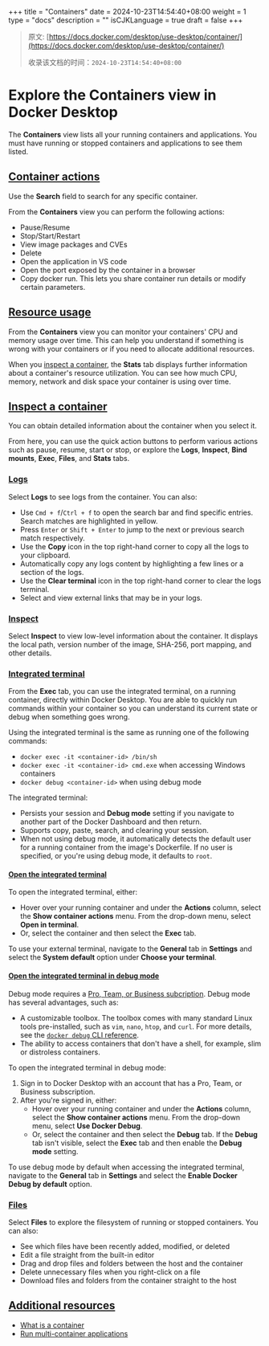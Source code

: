 +++
title = "Containers"
date = 2024-10-23T14:54:40+08:00
weight = 1
type = "docs"
description = ""
isCJKLanguage = true
draft = false
+++

> 原文: [https://docs.docker.com/desktop/use-desktop/container/](https://docs.docker.com/desktop/use-desktop/container/)
>
> 收录该文档的时间：`2024-10-23T14:54:40+08:00`

# Explore the Containers view in Docker Desktop

The **Containers** view lists all your running containers and applications. You must have running or stopped containers and applications to see them listed.

## [Container actions](https://docs.docker.com/desktop/use-desktop/container/#container-actions)

Use the **Search** field to search for any specific container.

From the **Containers** view you can perform the following actions:

- Pause/Resume
- Stop/Start/Restart
- View image packages and CVEs
- Delete
- Open the application in VS code
- Open the port exposed by the container in a browser
- Copy docker run. This lets you share container run details or modify certain parameters.

## [Resource usage](https://docs.docker.com/desktop/use-desktop/container/#resource-usage)

From the **Containers** view you can monitor your containers' CPU and memory usage over time. This can help you understand if something is wrong with your containers or if you need to allocate additional resources.

When you [inspect a container](https://docs.docker.com/desktop/use-desktop/container/#inspect-a-container), the **Stats** tab displays further information about a container's resource utilization. You can see how much CPU, memory, network and disk space your container is using over time.

## [Inspect a container](https://docs.docker.com/desktop/use-desktop/container/#inspect-a-container)

You can obtain detailed information about the container when you select it.

From here, you can use the quick action buttons to perform various actions such as pause, resume, start or stop, or explore the **Logs**, **Inspect**, **Bind mounts**, **Exec**, **Files**, and **Stats** tabs.

### [Logs](https://docs.docker.com/desktop/use-desktop/container/#logs)

Select **Logs** to see logs from the container. You can also:

- Use `Cmd + f`/`Ctrl + f` to open the search bar and find specific entries. Search matches are highlighted in yellow.
- Press `Enter` or `Shift + Enter` to jump to the next or previous search match respectively.
- Use the **Copy** icon in the top right-hand corner to copy all the logs to your clipboard.
- Automatically copy any logs content by highlighting a few lines or a section of the logs.
- Use the **Clear terminal** icon in the top right-hand corner to clear the logs terminal.
- Select and view external links that may be in your logs.

### [Inspect](https://docs.docker.com/desktop/use-desktop/container/#inspect)

Select **Inspect** to view low-level information about the container. It displays the local path, version number of the image, SHA-256, port mapping, and other details.

### [Integrated terminal](https://docs.docker.com/desktop/use-desktop/container/#integrated-terminal)

From the **Exec** tab, you can use the integrated terminal, on a running container, directly within Docker Desktop. You are able to quickly run commands within your container so you can understand its current state or debug when something goes wrong.

Using the integrated terminal is the same as running one of the following commands:

- `docker exec -it <container-id> /bin/sh`
- `docker exec -it <container-id> cmd.exe` when accessing Windows containers
- `docker debug <container-id>` when using debug mode

The integrated terminal:

- Persists your session and **Debug mode** setting if you navigate to another part of the Docker Dashboard and then return.
- Supports copy, paste, search, and clearing your session.
- When not using debug mode, it automatically detects the default user for a running container from the image's Dockerfile. If no user is specified, or you're using debug mode, it defaults to `root`.

#### [Open the integrated terminal](https://docs.docker.com/desktop/use-desktop/container/#open-the-integrated-terminal)

To open the integrated terminal, either:

- Hover over your running container and under the **Actions** column, select the **Show container actions** menu. From the drop-down menu, select **Open in terminal**.
- Or, select the container and then select the **Exec** tab.

To use your external terminal, navigate to the **General** tab in **Settings** and select the **System default** option under **Choose your terminal**.

#### [Open the integrated terminal in debug mode](https://docs.docker.com/desktop/use-desktop/container/#open-the-integrated-terminal-in-debug-mode)

Debug mode requires a [Pro, Team, or Business subcription](https://docs.docker.com/subscription/details/). Debug mode has several advantages, such as:

- A customizable toolbox. The toolbox comes with many standard Linux tools pre-installed, such as `vim`, `nano`, `htop`, and `curl`. For more details, see the [`docker debug` CLI reference](https://docs.docker.com/reference/cli/docker/debug/).
- The ability to access containers that don't have a shell, for example, slim or distroless containers.

To open the integrated terminal in debug mode:

1. Sign in to Docker Desktop with an account that has a Pro, Team, or Business subscription.
2. After you're signed in, either:
   - Hover over your running container and under the **Actions** column, select the **Show container actions** menu. From the drop-down menu, select **Use Docker Debug**.
   - Or, select the container and then select the **Debug** tab. If the **Debug** tab isn't visible, select the **Exec** tab and then enable the **Debug mode** setting.

To use debug mode by default when accessing the integrated terminal, navigate to the **General** tab in **Settings** and select the **Enable Docker Debug by default** option.

### [Files](https://docs.docker.com/desktop/use-desktop/container/#files)

Select **Files** to explore the filesystem of running or stopped containers. You can also:

- See which files have been recently added, modified, or deleted
- Edit a file straight from the built-in editor
- Drag and drop files and folders between the host and the container
- Delete unnecessary files when you right-click on a file
- Download files and folders from the container straight to the host

## [Additional resources](https://docs.docker.com/desktop/use-desktop/container/#additional-resources)

- [What is a container](https://docs.docker.com/get-started/docker-concepts/the-basics/what-is-a-container/)
- [Run multi-container applications](https://docs.docker.com/get-started/docker-concepts/running-containers/multi-container-applications/)
